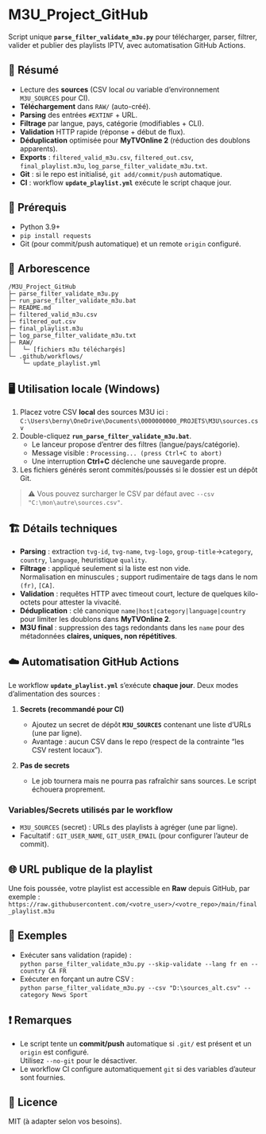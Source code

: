 # M3U_Project_GitHub

Script unique **`parse_filter_validate_m3u.py`** pour télécharger, parser, filtrer, valider et publier des playlists IPTV, avec automatisation GitHub Actions.

## 🧭 Résumé
- Lecture des **sources** (CSV local *ou* variable d’environnement `M3U_SOURCES` pour CI).
- **Téléchargement** dans `RAW/` (auto-créé).
- **Parsing** des entrées `#EXTINF` + URL.
- **Filtrage** par langue, pays, catégorie (modifiables + CLI).
- **Validation** HTTP rapide (réponse + début de flux).
- **Déduplication** optimisée pour **MyTVOnline 2** (réduction des doublons apparents).
- **Exports** : `filtered_valid_m3u.csv`, `filtered_out.csv`, `final_playlist.m3u`, `log_parse_filter_validate_m3u.txt`.
- **Git** : si le repo est initialisé, `git add/commit/push` automatique.
- **CI** : workflow **`update_playlist.yml`** exécute le script chaque jour.

## 🔧 Prérequis
- Python 3.9+
- `pip install requests`
- Git (pour commit/push automatique) et un remote `origin` configuré.

## 📂 Arborescence
```
/M3U_Project_GitHub
├─ parse_filter_validate_m3u.py
├─ run_parse_filter_validate_m3u.bat
├─ README.md
├─ filtered_valid_m3u.csv
├─ filtered_out.csv
├─ final_playlist.m3u
├─ log_parse_filter_validate_m3u.txt
├─ RAW/
│   └─ [fichiers m3u téléchargés]
└─ .github/workflows/
    └─ update_playlist.yml
```

## 🖥️ Utilisation locale (Windows)
1. Placez votre CSV **local** des sources M3U ici :  
   `C:\Users\berny\OneDrive\Documents\0000000000_PROJETS\M3U\sources.csv`
2. Double-cliquez **`run_parse_filter_validate_m3u.bat`**.  
   - Le lanceur propose d’entrer des filtres (langue/pays/catégorie).  
   - Message visible : `Processing... (press Ctrl+C to abort)`  
   - Une interruption **Ctrl+C** déclenche une sauvegarde propre.
3. Les fichiers générés seront commités/poussés si le dossier est un dépôt Git.

> ⚠️ Vous pouvez surcharger le CSV par défaut avec `--csv "C:\mon\autre\sources.csv"`.

## 🏗️ Détails techniques
- **Parsing** : extraction `tvg-id`, `tvg-name`, `tvg-logo`, `group-title`→`category`, `country`, `language`, heuristique `quality`.
- **Filtrage** : appliqué seulement si la liste est non vide.  
  Normalisation en minuscules ; support rudimentaire de tags dans le nom `(fr)`, `[CA]`.
- **Validation** : requêtes HTTP avec timeout court, lecture de quelques kilo-octets pour attester la vivacité.
- **Déduplication** : clé canonique `name|host|category|language|country` pour limiter les doublons dans **MyTVOnline 2**.
- **M3U final** : suppression des tags redondants dans les `name` pour des métadonnées **claires, uniques, non répétitives**.

## ☁️ Automatisation GitHub Actions
Le workflow **`update_playlist.yml`** s’exécute **chaque jour**. Deux modes d’alimentation des sources :

1) **Secrets (recommandé pour CI)**  
   - Ajoutez un secret de dépôt **`M3U_SOURCES`** contenant une liste d’URLs (une par ligne).  
   - Avantage : aucun CSV dans le repo (respect de la contrainte “les CSV restent locaux”).

2) **Pas de secrets**  
   - Le job tournera mais ne pourra pas rafraîchir sans sources. Le script échouera proprement.

### Variables/Secrets utilisés par le workflow
- `M3U_SOURCES` (secret) : URLs des playlists à agréger (une par ligne).
- Facultatif : `GIT_USER_NAME`, `GIT_USER_EMAIL` (pour configurer l’auteur de commit).

## 🌐 URL publique de la playlist
Une fois poussée, votre playlist est accessible en **Raw** depuis GitHub, par exemple :  
`https://raw.githubusercontent.com/<votre_user>/<votre_repo>/main/final_playlist.m3u`

## 🧩 Exemples
- Exécuter sans validation (rapide) :  
  `python parse_filter_validate_m3u.py --skip-validate --lang fr en --country CA FR`
- Exécuter en forçant un autre CSV :  
  `python parse_filter_validate_m3u.py --csv "D:\sources_alt.csv" --category News Sport`

## ❗ Remarques
- Le script tente un **commit/push** automatique si `.git/` est présent et un `origin` est configuré.  
  Utilisez `--no-git` pour le désactiver.
- Le workflow CI configure automatiquement `git` si des variables d’auteur sont fournies.

## 📄 Licence
MIT (à adapter selon vos besoins).
